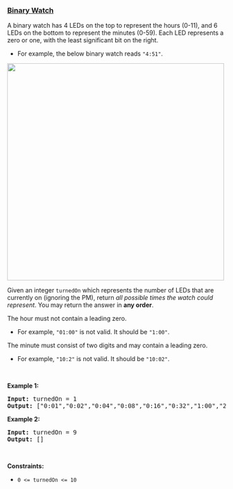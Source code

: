 ### [Binary Watch](https://leetcode.com/problems/binary-watch)

<p>A binary watch has 4 LEDs on the top to represent the hours (0-11), and 6 LEDs on the bottom to represent&nbsp;the minutes (0-59). Each LED represents a zero or one, with the least significant bit on the right.</p>

<ul>
	<li>For example, the below binary watch reads <code>&quot;4:51&quot;</code>.</li>
</ul>

<p><img alt="" src="https://assets.leetcode.com/uploads/2021/04/08/binarywatch.jpg" style="width: 500px; height: 500px;" /></p>

<p>Given an integer <code>turnedOn</code> which represents the number of LEDs that are currently on (ignoring the PM), return <em>all possible times the watch could represent</em>. You may return the answer in <strong>any order</strong>.</p>

<p>The hour must not contain a leading zero.</p>

<ul>
	<li>For example, <code>&quot;01:00&quot;</code> is not valid. It should be <code>&quot;1:00&quot;</code>.</li>
</ul>

<p>The minute must&nbsp;consist of two digits and may contain a leading zero.</p>

<ul>
	<li>For example, <code>&quot;10:2&quot;</code> is not valid. It should be <code>&quot;10:02&quot;</code>.</li>
</ul>

<p>&nbsp;</p>
<p><strong class="example">Example 1:</strong></p>
<pre><strong>Input:</strong> turnedOn = 1
<strong>Output:</strong> ["0:01","0:02","0:04","0:08","0:16","0:32","1:00","2:00","4:00","8:00"]
</pre><p><strong class="example">Example 2:</strong></p>
<pre><strong>Input:</strong> turnedOn = 9
<strong>Output:</strong> []
</pre>
<p>&nbsp;</p>
<p><strong>Constraints:</strong></p>

<ul>
	<li><code>0 &lt;= turnedOn &lt;= 10</code></li>
</ul>
